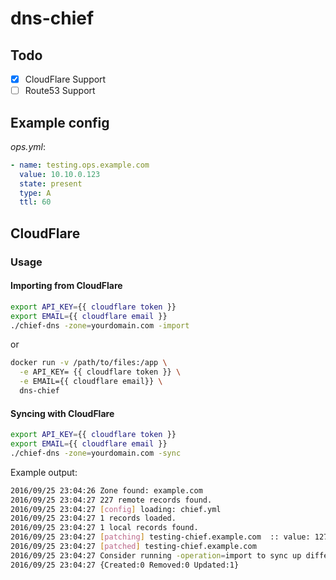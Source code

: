 # dns-chief

## Todo

* [x] CloudFlare Support
* [ ] Route53 Support

## Example config

*ops.yml*:

``` yaml
- name: testing.ops.example.com
  value: 10.10.0.123
  state: present
  type: A
  ttl: 60
```

## CloudFlare

### Usage

#### Importing from CloudFlare

``` bash
export API_KEY={{ cloudflare token }}
export EMAIL={{ cloudflare email }}
./chief-dns -zone=yourdomain.com -import
```

or
```bash
docker run -v /path/to/files:/app \
  -e API_KEY= {{ cloudflare token }} \
  -e EMAIL={{ cloudflare email}} \
  dns-chief
```

#### Syncing with CloudFlare

``` bash
export API_KEY={{ cloudflare token }}
export EMAIL={{ cloudflare email }}
./chief-dns -zone=yourdomain.com -sync
```

Example output:

``` bash
2016/09/25 23:04:26 Zone found: example.com
2016/09/25 23:04:27 227 remote records found.
2016/09/25 23:04:27 [config] loading: chief.yml
2016/09/25 23:04:27 1 records loaded.
2016/09/25 23:04:27 1 local records found.
2016/09/25 23:04:27 [patching] testing-chief.example.com  :: value: 127.0.0.2 -> 127.0.0.123
2016/09/25 23:04:27 [patched] testing-chief.example.com
2016/09/25 23:04:27 Consider running -operation=import to sync up differences.
2016/09/25 23:04:27 {Created:0 Removed:0 Updated:1}

```
